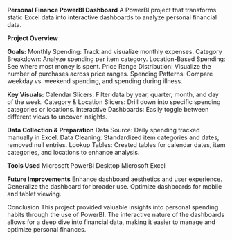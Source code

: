 **Personal Finance PowerBI Dashboard**
A PowerBI project that transforms static Excel data into interactive dashboards to analyze personal financial data.

**Project Overview**

**Goals:**
Monthly Spending: Track and visualize monthly expenses.
Category Breakdown: Analyze spending per item category.
Location-Based Spending: See where most money is spent.
Price Range Distribution: Visualize the number of purchases across price ranges.
Spending Patterns: Compare weekday vs. weekend spending, and spending during illness.

**Key Visuals:**
Calendar Slicers: Filter data by year, quarter, month, and day of the week.
Category & Location Slicers: Drill down into specific spending categories or locations.
Interactive Dashboards: Easily toggle between different views to uncover insights.

**Data Collection & Preparation**
Data Source: Daily spending tracked manually in Excel.
Data Cleaning: Standardized item categories and dates, removed null entries.
Lookup Tables: Created tables for calendar dates, item categories, and locations to enhance analysis.

**Tools Used**
Microsoft PowerBI Desktop
Microsoft Excel

**Future Improvements**
Enhance dashboard aesthetics and user experience.
Generalize the dashboard for broader use.
Optimize dashboards for mobile and tablet viewing.

Conclusion
This project provided valuable insights into personal spending habits through the use of PowerBI. The interactive nature of the dashboards allows for a deep dive into financial data, making it easier to manage and optimize personal finances.
